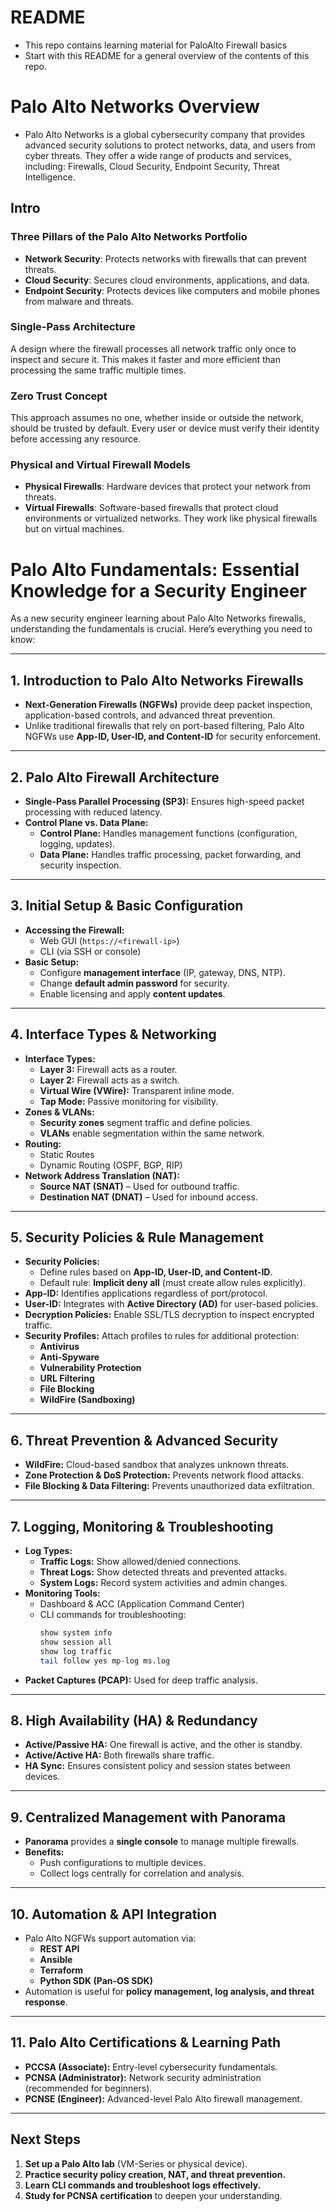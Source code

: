 # README
- This repo contains learning material for PaloAlto Firewall basics
- Start with this README for a general overview of the contents of this repo. 

# Palo Alto Networks Overview
- Palo Alto Networks is a global cybersecurity company that provides advanced security solutions to protect networks, data, and users from cyber threats. They offer a wide range of products and services, including: Firewalls, Cloud Security, Endpoint Security, Threat Intelligence.

## Intro ##
### Three Pillars of the Palo Alto Networks Portfolio
- **Network Security**: Protects networks with firewalls that can prevent threats.
- **Cloud Security**: Secures cloud environments, applications, and data.
- **Endpoint Security**: Protects devices like computers and mobile phones from malware and threats.

### Single-Pass Architecture
A design where the firewall processes all network traffic only once to inspect and secure it. This makes it faster and more efficient than processing the same traffic multiple times.

### Zero Trust Concept
This approach assumes no one, whether inside or outside the network, should be trusted by default. Every user or device must verify their identity before accessing any resource.

### Physical and Virtual Firewall Models
- **Physical Firewalls**: Hardware devices that protect your network from threats.
- **Virtual Firewalls**: Software-based firewalls that protect cloud environments or virtualized networks. They work like physical firewalls but on virtual machines.


# Palo Alto Fundamentals: Essential Knowledge for a Security Engineer

As a new security engineer learning about Palo Alto Networks firewalls, understanding the fundamentals is crucial. Here’s everything you need to know:

---

## 1. Introduction to Palo Alto Networks Firewalls
- **Next-Generation Firewalls (NGFWs)** provide deep packet inspection, application-based controls, and advanced threat prevention.
- Unlike traditional firewalls that rely on port-based filtering, Palo Alto NGFWs use **App-ID, User-ID, and Content-ID** for security enforcement.

---

## 2. Palo Alto Firewall Architecture
- **Single-Pass Parallel Processing (SP3):** Ensures high-speed packet processing with reduced latency.
- **Control Plane vs. Data Plane:**
  - **Control Plane:** Handles management functions (configuration, logging, updates).
  - **Data Plane:** Handles traffic processing, packet forwarding, and security inspection.

---

## 3. Initial Setup & Basic Configuration
- **Accessing the Firewall:**
  - Web GUI (`https://<firewall-ip>`)
  - CLI (via SSH or console)
- **Basic Setup:**
  - Configure **management interface** (IP, gateway, DNS, NTP).
  - Change **default admin password** for security.
  - Enable licensing and apply **content updates**.

---

## 4. Interface Types & Networking
- **Interface Types:**
  - **Layer 3:** Firewall acts as a router.
  - **Layer 2:** Firewall acts as a switch.
  - **Virtual Wire (VWire):** Transparent inline mode.
  - **Tap Mode:** Passive monitoring for visibility.
- **Zones & VLANs:**
  - **Security zones** segment traffic and define policies.
  - **VLANs** enable segmentation within the same network.
- **Routing:**
  - Static Routes
  - Dynamic Routing (OSPF, BGP, RIP)
- **Network Address Translation (NAT):**
  - **Source NAT (SNAT)** – Used for outbound traffic.
  - **Destination NAT (DNAT)** – Used for inbound access.

---

## 5. Security Policies & Rule Management
- **Security Policies:**
  - Define rules based on **App-ID, User-ID, and Content-ID**.
  - Default rule: **Implicit deny all** (must create allow rules explicitly).
- **App-ID:** Identifies applications regardless of port/protocol.
- **User-ID:** Integrates with **Active Directory (AD)** for user-based policies.
- **Decryption Policies:** Enable SSL/TLS decryption to inspect encrypted traffic.
- **Security Profiles:** Attach profiles to rules for additional protection:
  - **Antivirus**
  - **Anti-Spyware**
  - **Vulnerability Protection**
  - **URL Filtering**
  - **File Blocking**
  - **WildFire (Sandboxing)**

---

## 6. Threat Prevention & Advanced Security
- **WildFire:** Cloud-based sandbox that analyzes unknown threats.
- **Zone Protection & DoS Protection:** Prevents network flood attacks.
- **File Blocking & Data Filtering:** Prevents unauthorized data exfiltration.

---

## 7. Logging, Monitoring & Troubleshooting
- **Log Types:**
  - **Traffic Logs:** Show allowed/denied connections.
  - **Threat Logs:** Show detected threats and prevented attacks.
  - **System Logs:** Record system activities and admin changes.
- **Monitoring Tools:**
  - Dashboard & ACC (Application Command Center)
  - CLI commands for troubleshooting:
    ```bash
    show system info
    show session all
    show log traffic
    tail follow yes mp-log ms.log
    ```
- **Packet Captures (PCAP):** Used for deep traffic analysis.

---

## 8. High Availability (HA) & Redundancy
- **Active/Passive HA:** One firewall is active, and the other is standby.
- **Active/Active HA:** Both firewalls share traffic.
- **HA Sync:** Ensures consistent policy and session states between devices.

---

## 9. Centralized Management with Panorama
- **Panorama** provides a **single console** to manage multiple firewalls.
- **Benefits:**
  - Push configurations to multiple devices.
  - Collect logs centrally for correlation and analysis.

---

## 10. Automation & API Integration
- Palo Alto NGFWs support automation via:
  - **REST API**
  - **Ansible**
  - **Terraform**
  - **Python SDK (Pan-OS SDK)**
- Automation is useful for **policy management, log analysis, and threat response**.

---

## 11. Palo Alto Certifications & Learning Path
- **PCCSA (Associate):** Entry-level cybersecurity fundamentals.
- **PCNSA (Administrator):** Network security administration (recommended for beginners).
- **PCNSE (Engineer):** Advanced-level Palo Alto firewall management.

---

## Next Steps
1. **Set up a Palo Alto lab** (VM-Series or physical device).
2. **Practice security policy creation, NAT, and threat prevention.**
3. **Learn CLI commands and troubleshoot logs effectively.**
4. **Study for PCNSA certification** to deepen your understanding.

